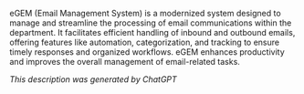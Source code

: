 eGEM (Email Management System) is a modernized system designed to manage and streamline the processing of email communications within the department. It facilitates efficient handling of inbound and outbound emails, offering features like automation, categorization, and tracking to ensure timely responses and organized workflows. eGEM enhances productivity and improves the overall management of email-related tasks.

*This description was generated by ChatGPT*